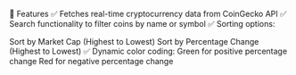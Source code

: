 🚀 Features
✅ Fetches real-time cryptocurrency data from CoinGecko API
✅ Search functionality to filter coins by name or symbol
✅ Sorting options:

Sort by Market Cap (Highest to Lowest)
Sort by Percentage Change (Highest to Lowest)
✅ Dynamic color coding:
Green for positive percentage change
Red for negative percentage change
